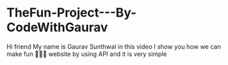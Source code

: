 # TheFun-Project---By-CodeWithGaurav
Hi friend  My name is Gaurav Sunthwal in this video I show you how we can make fun 🤣😝😜 website by using API and it is very simple

